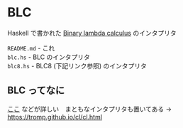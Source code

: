 # BLC
Haskell で書かれた [Binary lambda calculus](https://esolangs.org/wiki/Binary_lambda_calculus) のインタプリタ

```README.md``` - これ  
```blc.hs``` - BLC のインタプリタ  
```blc8.hs``` - BLC8 (下記リンク参照) のインタプリタ

## BLC ってなに
[ここ](https://tromp.github.io/cl/Binary_lambda_calculus.html) などが詳しい　まともなインタプリタも置いてある → https://tromp.github.io/cl/cl.html

